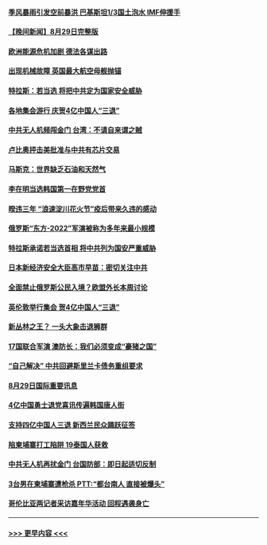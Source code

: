 #### [季风暴雨引发空前暴洪 巴基斯坦1/3国土泡水 IMF伸援手](../pages/prog202/a103514157.md?t=08301251) 
#### [【晚间新闻】8月29日完整版](../pages/prog202/a103514031.md?t=08301251) 
#### [欧洲能源危机加剧 德法各谋出路](../pages/prog202/a103513881.md?t=08301251) 
#### [出现机械故障 英国最大航空母舰抛锚](../pages/prog202/a103513878.md?t=08301251) 
#### [特拉斯：若当选 将把中共定为国家安全威胁](../pages/prog202/a103513876.md?t=08301251) 
#### [各地集会游行 庆贺4亿中国人“三退”](../pages/prog202/a103513720.md?t=08301251) 
#### [中共无人机频闯金门 台湾：不请自来谓之贼](../pages/prog202/a103513804.md?t=08301251) 
#### [卢比奥抨击美批准与中共有芯片交易](../pages/prog202/a103513760.md?t=08301251) 
#### [马斯克：世界缺乏石油和天然气](../pages/prog202/a103513702.md?t=08301251) 
#### [李在明当选韩国第一在野党党首](../pages/prog202/a103513718.md?t=08301251) 
#### [暌违三年 “浪速淀川花火节”疫后带来久违的感动](../pages/prog202/a103513722.md?t=08301251) 
#### [俄罗斯“东方-2022”军演被称为多年来最小规模](../pages/prog202/a103513609.md?t=08301251) 
#### [特拉斯承诺若当选首相 将中共列为国安严重威胁](../pages/prog202/a103513591.md?t=08301251) 
#### [日本新经济安全大臣高市早苗：密切关注中共](../pages/prog202/a103513585.md?t=08301251) 
#### [全面禁止俄罗斯公民入境？欧盟外长本周讨论](../pages/prog202/a103513580.md?t=08301251) 
#### [英伦敦举行集会 贺4亿中国人“三退”](../pages/prog202/a103513457.md?t=08301251) 
#### [新丛林之王？ 一头大象击退狮群](../pages/prog202/a103513480.md?t=08301251) 
#### [17国联合军演 澳防长：我们必须变成“豪猪之国”](../pages/prog202/a103513485.md?t=08301251) 
#### [“自己解决” 中共回避斯里兰卡债务重组要求](../pages/prog202/a103513490.md?t=08301251) 
#### [8月29日国际重要讯息](../pages/prog202/a103513441.md?t=08301251) 
#### [4亿中国勇士退党喜讯传遍韩国唐人街](../pages/prog202/a103513430.md?t=08301251) 
#### [支持四亿中国人三退 新西兰民众踊跃征签](../pages/prog202/a103513419.md?t=08301251) 
#### [陷柬埔寨打工陷阱 19泰国人获救](../pages/prog202/a103513385.md?t=08301251) 
#### [中共无人机再扰金门 台国防部：即日起适切反制](../pages/prog202/a103513362.md?t=08301251) 
#### [3台男在柬埔寨遭枪杀 PTT:“都台南人 直接被爆头”](../pages/prog202/a103513288.md?t=08301251) 
#### [哥伦比亚两记者采访嘉年华活动 回程遇袭身亡](../pages/prog202/a103513268.md?t=08301251) 

----
#### [ >>> 更早内容 <<< ](../indexes/prog202-earlier.md)
